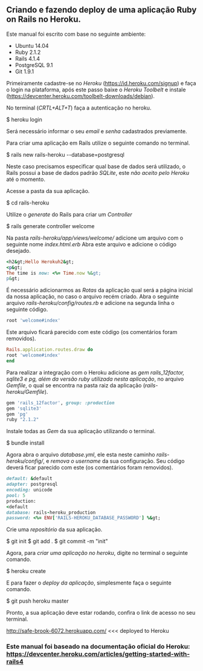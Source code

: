 ## Criando e fazendo deploy de uma aplicação Ruby on Rails no Heroku.

Este manual foi escrito com base no seguinte ambiente:

- Ubuntu 14.04
- Ruby 2.1.2
- Rails 4.1.4
- PostgreSQL 9.1
- Git 1.9.1

Primeiramente cadastre-se no *Heroku* (https://id.heroku.com/signup) e faça o login na plataforma, após este passo baixe o *Heroku Toolbelt* e instale (https://devcenter.heroku.com/toolbelt-downloads/debian).

No terminal (*CRTL+ALT+T*) faça a autenticação no heroku.

$ heroku login

Será necessário informar o seu *email* e *senha* cadastrados previamente.

Para criar uma aplicação em Rails utilize o seguinte comando no terminal.

$ rails new rails-heroku --database=postgresql

Neste caso precisamos especificar qual base de dados será utilizado, o Rails possui a base de dados padrão *SQLite*, este *não aceito pelo Heroku* até o momento.

Acesse a pasta da sua aplicação.

$ cd rails-heroku

Utilize o *generate* do Rails para criar um *Controller*

$ rails generate controller welcome

Na pasta *rails-heroku/app/views/welcome/* adicione um arquivo com o seguinte nome *index.html.erb*
Abra este arquivo e adicione o código desejado.

```ruby
<h2&gt;Hello Herokuh2&gt;
<p&gt;
The time is now: <%= Time.now %&gt;
p&gt;
```
É necessário adicionarmos as *Rotas* da aplicação qual será a página inicial da nossa aplicação, no caso o arquivo recém criado. Abra o seguinte arquivo *rails-heroku/config/routes.rb* e adicione na segunda linha o seguinte código.

```ruby
root 'welcome#index'
```

Este arquivo ficará parecido com este código (os comentários foram removidos).

```ruby
Rails.application.routes.draw do
root 'welcome#index'
end
```

Para realizar a integração com o Heroku adicione as *gem rails_12factor, sqlite3 e pg, além da versão ruby utilizada nesta aplicação*, no arquivo *Gemfile*, o qual se encontra na pasta raiz da aplicação (*rails-heroku/Gemfile*).

```ruby
gem 'rails_12factor', group: :production
gem 'sqlite3'
gem 'pg'
ruby "2.1.2"
```
Instale todas as *Gem* da sua aplicação utilizando o terminal.

$ bundle install

Agora abra o arquivo *database.yml*, ele esta neste caminho *rails-heroku/config/*, e *remova o username* da sua configuração. Seu código deverá ficar parecido com este (os comentários foram removidos).

```ruby
default: &default
adapter: postgresql
encoding: unicode
pool: 5
production:
<default
database: rails-heroku_production
password: <%= ENV['RAILS-HEROKU_DATABASE_PASSWORD'] %&gt;
```

Crie uma *repositório* da sua aplicação.

$ git init
$ git add .
$ git commit -m "init"

Agora, para *criar uma aplicação no heroku*, digite no terminal o seguinte comando.

$ heroku create

E para fazer o *deploy da aplicação*, simplesmente faça o seguinte comando.

$ git push heroku master

Pronto, a sua aplicação deve estar rodando, confira o link de acesso no seu terminal.

http://safe-brook-6072.herokuapp.com/ <<< deployed to Heroku

### Este manual foi baseado na documentação oficial do Heroku: https://devcenter.heroku.com/articles/getting-started-with-rails4
